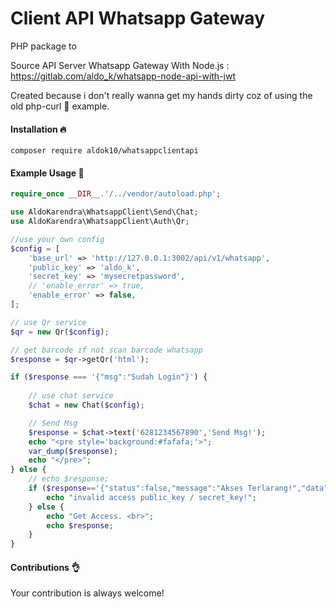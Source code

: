 # Client API Whatsapp Gateway
PHP package to 

Source API Server Whatsapp Gateway With Node.js : https://gitlab.com/aldo_k/whatsapp-node-api-with-jwt

Created because i don't really wanna get my hands dirty coz of using the old php-curl
:shit: example.

#### Installation :fire:

`composer require aldok10/whatsappclientapi`

#### Example Usage :confetti_ball:
```php
require_once __DIR__.'/../vendor/autoload.php';

use AldoKarendra\WhatsappClient\Send\Chat;
use AldoKarendra\WhatsappClient\Auth\Qr;

//use your own config
$config = [
	'base_url' => 'http://127.0.0.1:3002/api/v1/whatsapp',
	'public_key' => 'aldo_k',
	'secret_key' => 'mysecretpassword',
	// 'enable_error' => true,
	'enable_error' => false,
];

// use Qr service
$qr = new Qr($config);

// get barcode if not scan barcode whatsapp
$response = $qr->getQr('html');

if ($response === '{"msg":"Sudah Login"}') {
	
	// use chat service
	$chat = new Chat($config);

	// Send Msg
	$response = $chat->text('6281234567890','Send Msg!');
	echo "<pre style='background:#fafafa;'>";
	var_dump($response);
	echo "</pre>";
} else {
	// echo $response;
	if ($response=='{"status":false,"message":"Akses Terlarang!","data":null}'){
		echo "invalid access public_key / secret_key!";
	} else {
		echo "Get Access. <br>";
		echo $response;
	}
}
```

#### Contributions :ok_hand:
Your contribution is always welcome!
